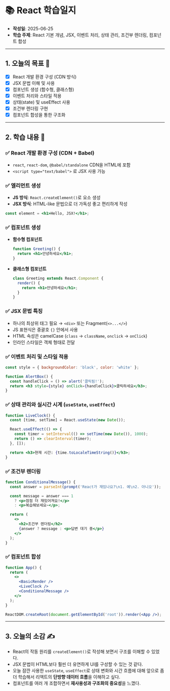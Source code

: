 
# 📚 React 학습일지

- **작성일**: 2025-06-25  
- **학습 주제**: React 기본 개념, JSX, 이벤트 처리, 상태 관리, 조건부 렌더링, 컴포넌트 합성

---

## 1. 오늘의 목표 🎯

- [x] React 개발 환경 구성 (CDN 방식)
- [x] JSX 문법 이해 및 사용
- [x] 컴포넌트 생성 (함수형, 클래스형)
- [x] 이벤트 처리와 스타일 적용
- [x] 상태(state) 및 useEffect 사용
- [x] 조건부 렌더링 구현
- [x] 컴포넌트 합성을 통한 구조화

---

## 2. 학습 내용 🧠

### ✅ React 개발 환경 구성 (CDN + Babel)
- `react`, `react-dom`, `@babel/standalone` CDN을 HTML에 포함
- `<script type="text/babel">` 로 JSX 사용 가능

### ✅ 엘리먼트 생성

- **JS 방식**: `React.createElement()`로 요소 생성
- **JSX 방식**: HTML-like 문법으로 더 가독성 좋고 편리하게 작성

```jsx
const element = <h1>Hello, JSX!</h1>;
```

### ✅ 컴포넌트 생성

- **함수형 컴포넌트**  
  ```jsx
  function Greeting() {
    return <h1>안녕하세요</h1>;
  }
  ```

- **클래스형 컴포넌트**  
  ```jsx
  class Greeting extends React.Component {
    render() {
      return <h1>안녕하세요</h1>;
    }
  }
  ```

### ✅ JSX 문법 특징

- 하나의 최상위 태그 필요 → `<div>` 또는 Fragment(`<>...</>`)
- JS 표현식은 중괄호 `{}` 안에서 사용
- HTML 속성은 camelCase (`class` → `className`, `onclick` → `onClick`)
- 인라인 스타일은 객체 형태로 전달

### ✅ 이벤트 처리 및 스타일 적용

```jsx
const style = { backgroundColor: 'black', color: 'white' };

function AlertBox() {
  const handleClick = () => alert('클릭됨!');
  return <h3 style={style} onClick={handleClick}>클릭하세요</h3>;
}
```

### ✅ 상태 관리와 실시간 시계 (`useState`, `useEffect`)

```jsx
function LiveClock() {
  const [time, setTime] = React.useState(new Date());

  React.useEffect(() => {
    const timer = setInterval(() => setTime(new Date()), 1000);
    return () => clearInterval(timer);
  }, []);

  return <h3>현재 시간: {time.toLocaleTimeString()}</h3>;
}
```

### ✅ 조건부 렌더링

```jsx
function ConditionalMessage() {
  const answer = parseInt(prompt('React가 재밌나요?\n1. 예\n2. 아니오'));

  const message = answer === 1
    ? <p>점점 더 재밌어져요!</p>
    : <p>복습해보세요~</p>;

  return (
    <>
      <h2>조건부 렌더링</h2>
      {answer ? message : <p>답변 대기 중</p>}
    </>
  );
}
```

### ✅ 컴포넌트 합성

```jsx
function App() {
  return (
    <>
      <BasicRender />
      <LiveClock />
      <ConditionalMessage />
    </>
  );
}

ReactDOM.createRoot(document.getElementById('root')).render(<App />);
```

---

## 3. 오늘의 소감 ✍️

- React의 작동 원리를 `createElement()`로 작성해 보면서 구조를 이해할 수 있었다.
- JSX 문법이 HTML보다 훨씬 더 유연하게 UI를 구성할 수 있는 것 같다.
- 오늘 잠깐 사용한 `useState`, `useEffect`로 상태 변화와 시간 흐름에 대해 앞으로 좀 더 학습해서 리액트의 **단방향 데이터 흐름**을 이해하고 싶다.
- 컴포넌트를 여러 개 조합하면서 **재사용성과 구조화의 중요성**을 느꼈다.